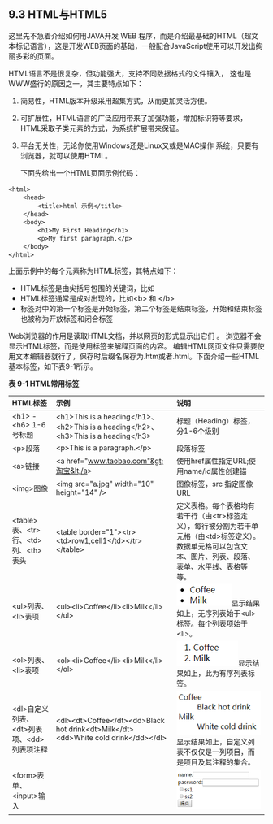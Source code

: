 ## 9.3 HTML与HTML5

这里先不急着介绍如何用JAVA开发 WEB 程序，而是介绍最基础的HTML（超文本标记语言），这是开发WEB页面的基础，一般配合JavaScript使用可以开发出绚丽多彩的页面。

HTML语言不是很复杂，但功能强大，支持不同数据格式的文件镶入， 这也是WWW盛行的原因之一，其主要特点如下：

1. 简易性，HTML版本升级采用超集方式，从而更加灵活方便。 
2. 可扩展性，HTML语言的广泛应用带来了加强功能，增加标识符等要求，HTML采取子类元素的方式，为系统扩展带来保证。
3. 平台无关性，无论你使用Windows还是Linux又或是MAC操作 系统，只要有浏览器，就可以使用HTML。

   下面先给出一个HTML页面示例代码：

```
<html>
    <head>
        <title>html 示例</title>
    </head>
    <body>
        <h1>My First Heading</h1>
        <p>My first paragraph.</p>
    </body>
</html>
```

上面示例中的每个元素称为HTML标签，其特点如下：

* HTML标签是由尖括号包围的关键词，比如
* HTML标签通常是成对出现的，比如&lt;b&gt; 和 &lt;/b&gt; 
* 标签对中的第一个标签是开始标签，第二个标签是结束标签，开始和结束标签也被称为开放标签和闭合标签

Web浏览器的作用是读取HTML文档，并以网页的形式显示出它们 。 浏览器不会显示HTML标签，而是使用标签来解释页面的内容。 编辑HTML网页文件只需要使用文本编辑器就行了，保存时后缀名保存为.htm或者.html。下面介绍一些HTML基本标签，如下表9-1所示。

**表 9-1 HTML常用标签**

| HTML标签 | 示例 | 说明 |
| :--- | :--- | :--- |
| &lt;h1&gt; - &lt;h6&gt; 1-6 号标题 | &lt;h1&gt;This is a heading&lt;/h1&gt;、&lt;h2&gt;This is a heading&lt;/h2&gt;、&lt;h3&gt;This is a heading&lt;/h3&gt; | 标题（Heading）标签，分1-6个级别 |
| &lt;p&gt;段落 | &lt;p&gt;This is a paragraph.&lt;/p&gt; | 段落标签 |
| &lt;a&gt;链接 | &lt;a href="www.taobao.com"&gt;淘宝&lt;/a&gt; | 使用href属性指定URL;使用name/id属性创建锚 |
| &lt;img&gt;图像 | &lt;img src="a.jpg" width="10" height="14" /&gt; | 图像标签，src 指定图像 URL |
| &lt;table&gt;表、&lt;tr&gt;行、&lt;td&gt;列、&lt;th&gt;表头 | &lt;table border="1"&gt;&lt;tr&gt;&lt;td&gt;row1,cell1&lt;/td&gt;&lt;/tr&gt;&lt;/table&gt; | 定义表格。每个表格均有若干行（由&lt;tr&gt;标签定义），每行被分割为若干单元格（由&lt;td&gt;标签定义）。数据单元格可以包含文本、图片、列表、段落、表单、水平线、表格等等。 |
| &lt;ul&gt;列表、&lt;li&gt;表项 | &lt;ul&gt;&lt;li&gt;Coffee&lt;/li&gt;&lt;li&gt;Milk&lt;/li&gt;&lt;/ul&gt; | ![](/assets/t1.png)显示结果如上，无序列表始于&lt;ul&gt;标签。每个列表项始于&lt;li&gt;。 |
| &lt;ol&gt;列表、&lt;li&gt;表项 | &lt;ol&gt;&lt;li&gt;Coffee&lt;/li&gt;&lt;li&gt;Milk&lt;/li&gt;&lt;/ol&gt; | ![](/assets/t2.png)显示结果如上，此为有序列表标签。 |
| &lt;dl&gt;自定义列表、&lt;dt&gt;列表项、&lt;dd&gt;列表项注释 | &lt;dl&gt;&lt;dt&gt;Coffee&lt;/dt&gt;&lt;dd&gt;Black hot drink&lt;dt&gt;Milk&lt;/dt&gt;&lt;dd&gt;White cold drink&lt;/dd&gt;&lt;/dl&gt; | ![](/assets/t3.png)显示结果如上，自定义列表不仅仅是一列项目，而是项目及其注释的集合。 |
| &lt;form&gt;表单、&lt;input&gt;输入 |  | ![](/assets/t4.png) |
|  |  |  |



